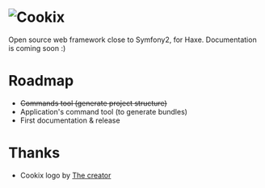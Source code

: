 ![Cookix](https://raw.github.com/peekmo/cookix/develop/images/logo/cookix500.png)
=====

Open source web framework close to Symfony2, for Haxe.
Documentation is coming soon :)

Roadmap
=====
- ~~Commands tool (generate project structure)~~
- Application's command tool (to generate bundles)
- First documentation & release

Thanks
======
- Cookix logo by [The creator](http://thecreator.fr)
